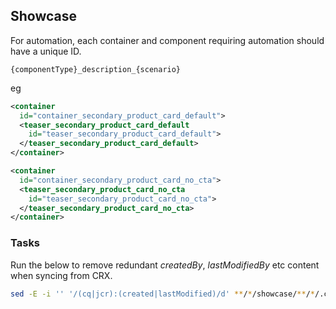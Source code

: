 ## Showcase
For automation, each container and component requiring automation should have a unique ID.


`{componentType}_description_{scenario}`

eg
```xml
<container
  id="container_secondary_product_card_default">
  <teaser_secondary_product_card_default
    id="teaser_secondary_product_card_default">
  </teaser_secondary_product_card_default>
</container>

<container
  id="container_secondary_product_card_no_cta">
  <teaser_secondary_product_card_no_cta
    id="teaser_secondary_product_card_no_cta">
  </teaser_secondary_product_card_no_cta>
</container>
```

### Tasks
Run the below to remove redundant _createdBy_, _lastModifiedBy_ etc content when syncing from CRX.
```bash
sed -E -i '' '/(cq|jcr):(created|lastModified)/d' **/*/showcase/**/*/.content.xml
```
